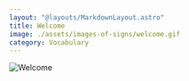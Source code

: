 ```yaml
---
layout: "@layouts/MarkdownLayout.astro"
title: Welcome
image: ./assets/images-of-signs/welcome.gif
category: Vocabulary
---
```


![Welcome](@signs/welcome.gif)
